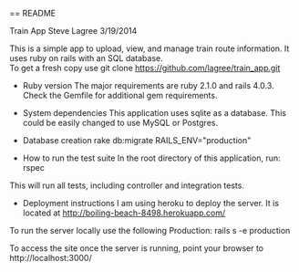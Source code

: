 == README

Train App
Steve Lagree
3/19/2014

This is a simple app to upload, view, and manage train route information.  It uses ruby on rails with an SQL database.  
To get a fresh copy use
git clone https://github.com/lagree/train_app.git


* Ruby version
The major requirements are ruby 2.1.0 and rails 4.0.3.  Check the Gemfile for additional gem requirements.

* System dependencies
This application uses sqlite as a database.  This could be easily changed to use MySQL or Postgres.

* Database creation
rake db:migrate RAILS_ENV="production" 

* How to run the test suite
In the root directory of this application, run:
rspec

This will run all tests, including controller and integration tests.



* Deployment instructions
I am using heroku to deploy the server. It is located at
http://boiling-beach-8498.herokuapp.com/

To run the server locally use the following
Production:
	rails s -e production

To access the site once the server is running, point your browser to
http://localhost:3000/